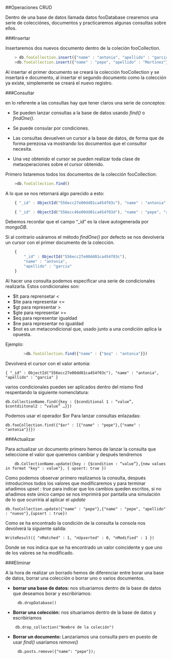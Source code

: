 ##Operaciones CRUD

Dentro de una base de datos llamada datos fooDatabase crearemos una serie de colecciónes, documentos y practicaremos algunas consultas sobre ellos.

###Insertar 

Insertaremos dos  nuevos documento dentro de la coleción fooCollection.

```javascript
	> db.fooCollection.insert({"name" : "antonia", "apellido" : "garcia"})
	>db.fooCollection.insert({"name" : "pepe", "apellido" : "Martinez"})

```

Al insertar el primer documento se creará la colección fooCollection y se insertará e documento, al insertar el segundo documento como la colección ya existe, simplemente se creará el nuevo registro.	

###Consultar

en lo referente a las consultas hay que tener claros una serie de conceptos:
		
* Se pueden lanzar consultas a la base de datos usando *find()* o *findOne()*.
		
* Se puede consular por condiciones.

* Las consultas devuelven un cursor a la base de datos, de forma que de forma perezosa va mostrando los documentos que el consultor necesita.
		 
* Una vez obtenido el cursor se pueden realizar toda clase de metaoperaciones sobre el cursor obtenido. 


Primero listaremos todos los documentos de la colección fooCollection:

```javascript
    >db.fooCollection.find()
```

A lo que se nos retornará algo parecido a esto:

```javascript
    { "_id" : ObjectId("556ecc27e00dd01ca454f03c"), "name" : "antonia", "apellido" : "garcia" }

    { "_id" : ObjectId("556ecc46e00dd01ca454f03d"), "name" : "pepe", "apellido" : "Martinez" }

```

Debemos recordar que el campo “_id” es la clave autogenerada por *mongoDB*.
	
Si al contrario usáramos el método *findOne()* por defecto se nos devolvería un 	cursor  con el primer documento de la colección. 

```javascript
    {
    	"_id" : ObjectId("556ecc27e00dd01ca454f03c"),
    	"name" : "antonia",
    	"apellido" : "garcia"
    }
```

Al hacer una consulta podemos especificar una serie de condicionales 
realizarla.  Estos condicionales son:

* $lt para reprensetar < 
* $lte para representar <=
* $gt para representar >
* $gte para representar >=
* $eq para representar igualdad
* $ne para representar no igualdad
* $not es un metacondicional que, usado junto a una condición aplica la opuesta.

Ejemplo:

```javascript
		>db.fooCollection.find({"name" : {"$eq" : "antonia"}})

```

Devolverá el cursor con el valor antonia:

    { "_id" : ObjectId("556ecc27e00dd01ca454f03c"), "name" : "antonia", "apellido" : "garcia" }

varios condicionales pueden ser aplicados dentro del mismo find respentando la siguiente nomenclatura:

    db.CollectionName.find({key : {$conditional 1 : “value”, $contdiitonal2 : “value” …}})
	

Podemos usar el operador $or Para lanzar consultas enlazadas:

    db.fooCollection.find({"$or" : [{"name" : "pepe"},{"name" : "antonia"}]})


###Actualizar 

Para actualizar un documento primero hemos de lanzar la consulta que seleccione el valor que queremos cambiar y después tendremos 


        db.CollectionName.update({key : {$condition : “value”},{new values in format "key" : value"}, { upsert: true })

Como podemos observar primero realizamos la consulta, después introducimos todos los valores que modificaremos y para terminar añadimos *upset :  true* para indicar que los cambios queden escritos, si no añadimos este único campo se nos imprimirá por pantalla una simulación de lo que ocurriría al aplicar el *update*

    db.fooCollection.update({"name" : "pepe"},{"name" : "pepe", "apellido" : "nuevo"},{upsert : true})


Como se ha encontrado la condición de la consulta la consola nos devolverá la siguiente salida:

    WriteResult({ "nMatched" : 1, "nUpserted" : 0, "nModified" : 1 })

Donde se nos indica que se ha encontrado un valor coincidente y que uno de los valores se ha modificado.

###Eliminar

A la hora de realizar un borrado hemos de diferenciar entre borar una base de datos, borrar una colección o borrar uno o varios documentos.

* **borrar una base de datos:** nos situariamos dentro de la base de datos que deseamos borar y escribiríamos:
    
        db.dropDatabase()

*  **Borrar una colección:** nos situariamos dentro de la base de datos y escribiríamos

        db.drop_collection("Nombre de la coleción")
        
* **Borrar un documento:** Lanzaríamos una consulta pero en puesto de usar *find()* usaríamos *remove()*

        db.posts.remove({"name": "pepe"});